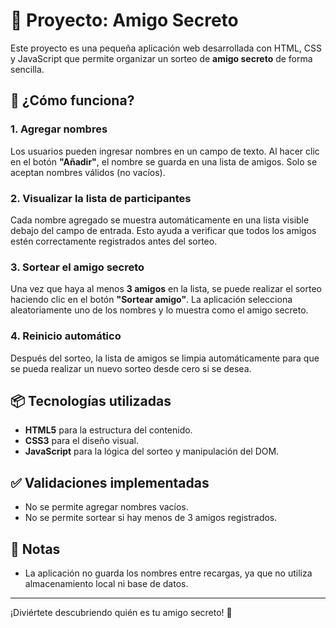 # 🎁 Proyecto: Amigo Secreto

Este proyecto es una pequeña aplicación web desarrollada con HTML, CSS y JavaScript que permite organizar un sorteo de **amigo secreto** de forma sencilla.

## 🚀 ¿Cómo funciona?

### 1. Agregar nombres
Los usuarios pueden ingresar nombres en un campo de texto. Al hacer clic en el botón **"Añadir"**, el nombre se guarda en una lista de amigos. Solo se aceptan nombres válidos (no vacíos).

### 2. Visualizar la lista de participantes
Cada nombre agregado se muestra automáticamente en una lista visible debajo del campo de entrada. Esto ayuda a verificar que todos los amigos estén correctamente registrados antes del sorteo.

### 3. Sortear el amigo secreto
Una vez que haya al menos **3 amigos** en la lista, se puede realizar el sorteo haciendo clic en el botón **"Sortear amigo"**. La aplicación selecciona aleatoriamente uno de los nombres y lo muestra como el amigo secreto.

### 4. Reinicio automático
Después del sorteo, la lista de amigos se limpia automáticamente para que se pueda realizar un nuevo sorteo desde cero si se desea.

## 📦 Tecnologías utilizadas

- **HTML5** para la estructura del contenido.
- **CSS3** para el diseño visual.
- **JavaScript** para la lógica del sorteo y manipulación del DOM.

## ✅ Validaciones implementadas

- No se permite agregar nombres vacíos.
- No se permite sortear si hay menos de 3 amigos registrados.

## 📝 Notas

- La aplicación no guarda los nombres entre recargas, ya que no utiliza almacenamiento local ni base de datos.

---

¡Diviértete descubriendo quién es tu amigo secreto! 🎉
